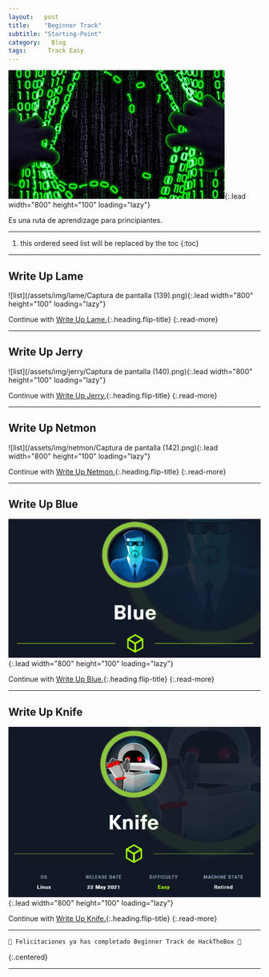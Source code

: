 ```yaml
---
layout:   post
title:    "Beginner Track"
subtitle: "Starting-Point"
category:   Blog
tags:      Track Easy 
---
```

![list](/assets/img/BeginnerTrack/BeginnerTrack.jpg){:.lead width="800" height="100" loading="lazy"}

Es una ruta de aprendizage para principiantes.

***
<!--more-->

1. this ordered seed list will be replaced by the toc
{:toc}

***

## Write Up Lame

![list](/assets/img/lame/Captura de pantalla (139).png){:.lead width="800" height="100" loading="lazy"}

Continue with [Write Up Lame.](2022-09-11-Lame-HTB.md){:.heading.flip-title}
{:.read-more}

***
## Write Up Jerry

![list](/assets/img/jerry/Captura de pantalla (140).png){:.lead width="800" height="100" loading="lazy"}

Continue with [Write Up Jerry.](2022-09-11-Jerry-HTB.md){:.heading.flip-title}
{:.read-more}

***
## Write Up Netmon

![list](/assets/img/netmon/Captura de pantalla (142).png){:.lead width="800" height="100" loading="lazy"}

Continue with [Write Up Netmon.](2022-09-11-Netmon-HTB.md){:.heading.flip-title}
{:.read-more}

***
## Write Up Blue

![list](/assets/img/blue/blue.png){:.lead width="800" height="100" loading="lazy"}

Continue with [Write Up Blue.](2022-09-11-Blue-HTB.md){:.heading.flip-title}
{:.read-more}

***

## Write Up Knife

![list](/assets/img/knife/Captura%20de%20pantalla%20(271).png){:.lead width="800" height="100" loading="lazy"}

Continue with [Write Up Knife.](2022-12-14-Knife-HTB.md){:.heading.flip-title}
{:.read-more}

***
```bash
🎉 Felicitaciones ya has completado Beginner Track de HackTheBox 🎉
```
{:.centered}
***
